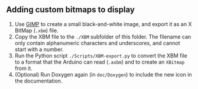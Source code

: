 ## Adding custom bitmaps to display

1. Use [GIMP](https://www.gimp.org/) to create a small black-and-white image, and export it as an X BitMap (`.xbm`) file.
2. Copy the XBM file to the `./XBM` subfolder of this folder. The filename can only contain alphanumeric characters and underscores, and cannot start with a number.
3. Run the Python script `./Scripts/XBM-export.py` to convert the XBM file to a format that the Arduino can read (`.axbm`) and to create an `XBitmap` from it.
4. (Optional) Run Doxygen again (in `doc/Doxygen`) to include the new icon in the documentation.